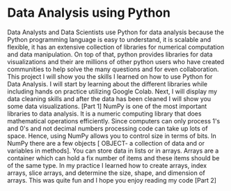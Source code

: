 # Data Analysis using Python
Data Analysts and Data Scientists use Python for data analysis because the Python programming language is easy to understand, it is scalable and flexible, it has an extensive collection of libraries for numerical computation and data manipulation. On top of that, python provides libraries for data visualizations and their are millions of other python users who have created communities to help solve the many questions and for even collaboration.
This project I will show you the skills I learned on how to use Python for Data Analysis. I will start by learning about the different libraries while including hands on practice utilizing Google Colab. Next, I will display my data cleaning skills and after the data has been cleaned I will show you some data visualizations.
[Part 1]
NumPy is one of the most important libraries to data analysis. It is a numeric computing library that does mathematical operations efficiently. Since computers can only process 1's and 0's and not decimal numbers processing code can take up lots of space. Hence, using NumPy allows you to control size in terms of bits. In NumPy there are  a few objects [ OBJECT- a collection of data and or variables in methods]. You can store data in lists or in arrays. Arrays are a  container which can hold a fix number of items and these items should be of the same type. In my practice I learned how to create arrays, index arrays, slice arrays, and determine the size, shape, and dimension of arrays. This was quite fun and I hope you enjoy reading my code
[Part 2]
